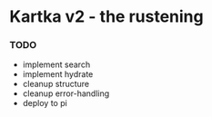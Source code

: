 # Kartka v2 - the rustening

### TODO

- implement search
- implement hydrate
- cleanup structure
- cleanup error-handling
- deploy to pi
